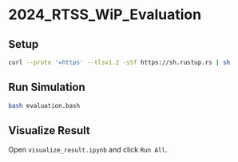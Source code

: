 # 2024_RTSS_WiP_Evaluation

## Setup

```bash
curl --proto '=https' --tlsv1.2 -sSf https://sh.rustup.rs | sh
```

## Run Simulation

```bash
bash evaluation.bash
```

## Visualize Result

Open `visualize_result.ipynb` and click `Run All`.
